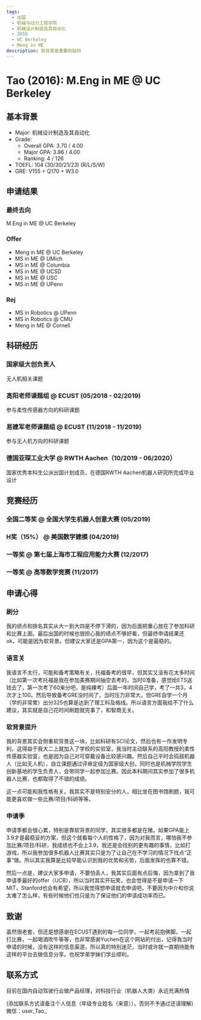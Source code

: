 ```yaml
---
tags:
  - 出国
  - 机械与动力工程学院
  - 机械设计制造及其自动化
  - 2016
  - UC Berkeley
  - Meng in ME 
description: 软背景是重要的砝码
---
```


# Tao (2016): M.Eng in ME @ UC Berkeley

## 基本背景

- Major: 机械设计制造及其自动化
- Grade:
  - Overall GPA: 3.70 / 4.00
  - Major GPA: 3.86 / 4.00
  - Ranking: 4 / 126
- TOEFL: 104 (30/30/21/23) (R/L/S/W)
- GRE: V155 + Q170 + W3.0

## 申请结果

### 最终去向

M.Eng in ME @ UC Berkeley

### Offer

- Meng in ME @ UC Berkeley
- MS in ME @ UMich
- MS in ME @ Columbia
- MS in ME @ UCSD
- MS in ME @ USC
- MS in ME @ UPenn


### Rej

- MS in Robotics @ UPenn
- MS in Robotics @ CMU
- Meng in ME @ Cornell


## 科研经历

### 国家级大创负责人

无人机相关课题

### 高阳老师课题组 @ ECUST (05/2018 - 02/2019)

参与柔性传感器方向的科研课题

### 易建军老师课题组 @ ECUST (11/2018 - 11/2019)

参与无人机方向的科研课题

### 德国亚琛工业大学 @ RWTH Aachen（10/2019 - 06/2020）

国家优秀本科生公派出国计划成员，在德国RWTH Aachen机器人研究所完成毕业设计

## 竞赛经历

### 全国二等奖 @ 全国大学生机器人创意大赛 (05/2019)

### H奖（15%） @ 美国数学建模 (04/2019)

### 一等奖 @ 第七届上海市工程应用能力大赛 (12/2017)

### 一等奖 @ 高等数学竞赛 (11/2017)



## 申请心得

### 刷分

我的绩点和排名其实从大一到大四是不停下滑的，因为后面把重心放在了参加科研和比赛上面。最后出国的时候也很担心我的绩点不够好看，但最终申请结果还ok，可能是因为软背景。但建议大家还是GPA第一，因为这个是最稳的。

### 语言关

我语言不太行，可能和备考策略有关，托福备考的很早，但其实又没有花太多时间（比如第一次考托福是我在参加美赛期间抽空去考的，当时0准备，感觉给ETS送钱去了，第一次考了60来分吧，是纯裸考）后面一年时间自己学，考了一共3，4次才上100。然后导致备考GRE没时间了，当时压力非常大，但GRE自学一个月（学的非常累）出分325也算是达到了理工科及格线。所以语言方面我给不了什么建议，其实就是自己花时间刷题就完事了，和智商无关。

### 软背景提升

我的背景其实会侧重软背景这一块，比如科研有SCI论文，然后也有一作发明专利，这得益于我大二上就加入了学校的实验室，我当时主动联系的高阳教授的柔性传感器实验室，也是因为自己对可穿戴设备比较感兴趣。然后自己平时会捣鼓机器人（比如无人机），自立课题通过评审定级为国家级大创，同时也是机械学院学生创新基地的学生负责人，会带同学一起参加比赛。因此本科期间其实参加了很多机器人比赛，也都取得了不错的成绩。

这一点可能和我性格有关，我其实不是特别安分的人，相比坐在图书馆刷题，我可能更喜欢做一些比赛/项目/科研等等。

### 申请季

申请季都会很心累，特别是靠软背景的同学，其实很多都是在赌。如果GPA能上3.9才是最稳妥的方案，但这个就看每个人的性格了，因为对我而言，哪怕我不参加比赛/项目/科研，我成绩也不会上3.9，我还是会找别的更有趣的事情，比如打游戏，所以我参加很多机器人比赛其实只是为了让自己在不学习的情况下找点“正事”做。所以其实我算是比较早能认识到我的优势和劣势，后面发挥的也算不错。

然后一点是，建议大家多申请，不要怕丢人，我其实后面有点后悔，因为拿到了我申请季最好的offer（UCB），所以当时其实开玩笑，也会觉得是不是申请一下MIT，Stanford也会有希望，所以我觉得想申请就去申请吧，不要因为中介和你说太难了怎么样，有些时候他们也只是为了保证他们的申请成功率而已。


## 致谢

虽然很老套，但还是想感谢在ECUST遇到的每一位同学，一起考前抱佛脚，一起打比赛，一起喝酒吹牛等等，也非常感谢Yuchen在这个网站的付出，记得我当时申请的时候，没有这样的信息渠道，所以真的特别迷茫，当时或许就一直期待能有这样的平台去做信息分享。也祝学弟学妹们学业顺利。

## 联系方式 

目前在国内自动驾驶行业做产品经理，对科技行业（机器人大类）永远充满热情

(添加联系方式请备注个人信息（年级专业姓名（来意）），否则不予通过还请理解) 微信：user_Tao_

<!-- <这部分optional> -->
